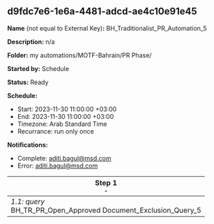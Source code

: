 ## d9fdc7e6-1e6a-4481-adcd-ae4c10e91e45

**Name** (not equal to External Key)**:** BH_Traditionalist_PR_Automation_5

**Description:** n/a

**Folder:** my automations/MOTF-Bahrain/PR Phase/

**Started by:** Schedule

**Status:** Ready

**Schedule:**

* Start: 2023-11-30 11:00:00 +03:00
* End: 2023-11-30 11:00:00 +03:00
* Timezone: Arab Standard Time
* Recurrance: run only once

**Notifications:**

* Complete: aditi.bagul@msd.com
* Error: aditi.bagul@msd.com

| Step 1<br>_<small>-</small>_ |
| --- |
| _1.1: query_<br>BH_TR_PR_Open_Approved Document_Exclusion_Query_5 |
